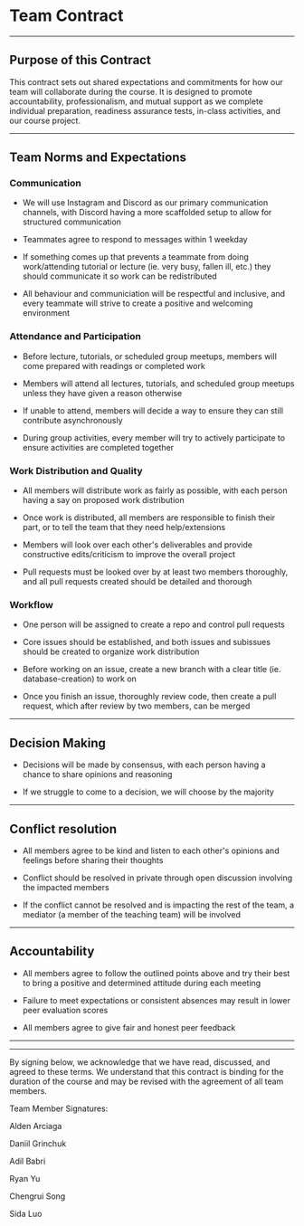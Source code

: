 # Team Contract

---
## Purpose of this Contract

This contract sets out shared expectations and commitments for how our team will collaborate during the course. It is designed to promote accountability, professionalism, and mutual support as we complete individual preparation, readiness assurance tests, in-class activities, and our course project.

---
## Team Norms and Expectations

### Communication

* We will use Instagram and Discord as our primary communication channels, with Discord having a more scaffolded setup to allow for structured communication

* Teammates agree to respond to messages within 1 weekday

* If something comes up that prevents a teammate from doing work/attending tutorial or lecture (ie. very busy, fallen ill, etc.) they should communicate it so work can be redistributed

* All behaviour and communiciation will be respectful and inclusive, and every teammate will strive to create a positive and welcoming environment


### Attendance and Participation

* Before lecture, tutorials, or scheduled group meetups, members will come prepared with readings or completed work

* Members will attend all lectures, tutorials, and scheduled group meetups unless they have given a reason otherwise

* If unable to attend, members will decide a way to ensure they can still contribute asynchronously

* During group activities, every member will try to actively participate to ensure activities are completed together


### Work Distribution and Quality

* All members will distribute work as fairly as possible, with each person having a say on proposed work distribution

* Once work is distributed, all members are responsible to finish their part, or to tell the team that they need help/extensions

* Members will look over each other's deliverables and provide constructive edits/criticism to improve the overall project

* Pull requests must be looked over by at least two members thoroughly, and all pull requests created should be detailed and thorough


### Workflow

* One person will be assigned to create a repo and control pull requests

* Core issues should be established, and both issues and subissues should be created to organize work distribution

* Before working on an issue, create a new branch with a clear title (ie. database-creation) to work on

* Once you finish an issue, thoroughly review code, then create a pull request, which after review by two members, can be merged

---

## Decision Making

* Decisions will be made by consensus, with each person having a chance to share opinions and reasoning

* If we struggle to come to a decision, we will choose by the majority

---
## Conflict resolution

* All members agree to be kind and listen to each other's opinions and feelings before sharing their thoughts

* Conflict should be resolved in private through open discussion involving the impacted members

* If the conflict cannot be resolved and is impacting the rest of the team, a mediator (a member of the teaching team) will be involved
  
---

## Accountability

* All members agree to follow the outlined points above and try their best to bring a positive and determined attitude during each meeting

* Failure to meet expectations or consistent absences may result in lower peer evaluation scores

* All members agree to give fair and honest peer feedback

---

---

By signing below, we acknowledge that we have read, discussed, and agreed to these terms. We understand that this contract is binding for the duration of the course and may be revised with the agreement of all team members.

Team Member Signatures:

Alden Arciaga

Daniil Grinchuk

Adil Babri

Ryan Yu

Chengrui Song

Sida Luo
